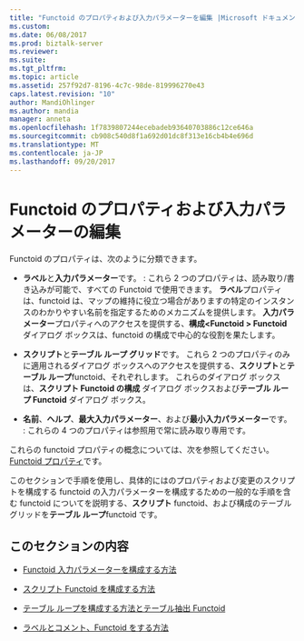 ```yaml
---
title: "Functoid のプロパティおよび入力パラメーターを編集 |Microsoft ドキュメント"
ms.custom: 
ms.date: 06/08/2017
ms.prod: biztalk-server
ms.reviewer: 
ms.suite: 
ms.tgt_pltfrm: 
ms.topic: article
ms.assetid: 257f92d7-8196-4c7c-98de-819996270e43
caps.latest.revision: "10"
author: MandiOhlinger
ms.author: mandia
manager: anneta
ms.openlocfilehash: 1f7839807244ecebadeb93640703886c12ce646a
ms.sourcegitcommit: cb908c540d8f1a692d01dc8f313e16cb4b4e696d
ms.translationtype: MT
ms.contentlocale: ja-JP
ms.lasthandoff: 09/20/2017
---
```

# <a name="editing-functoid-properties-and-input-parameters"></a>Functoid のプロパティおよび入力パラメーターの編集
Functoid のプロパティは、次のように分類できます。  
  
-   **ラベル**と**入力パラメーター**です。 : これら 2 つのプロパティは、読み取り/書き込みが可能で、すべての Functoid で使用できます。 **ラベル**プロパティは、functoid は、マップの維持に役立つ場合がありますの特定のインスタンスのわかりやすい名前を指定するためのメカニズムを提供します。 **入力パラメーター**プロパティへのアクセスを提供する、**構成\<Functoid > Functoid**  ダイアログ ボックスは、functoid の構成で中心的な役割を果たします。  
  
-   **スクリプト**と**テーブル ループ グリッド**です。 これら 2 つのプロパティのみに適用されるダイアログ ボックスへのアクセスを提供する、**スクリプト**と**テーブル ループ**functoid、それぞれします。 これらのダイアログ ボックスは、**スクリプト Functoid の構成** ダイアログ ボックスおよび**テーブル ループ Functoid**  ダイアログ ボックス。  
  
-   **名前**、**ヘルプ**、**最大入力パラメーター**、および**最小入力パラメーター**です。 : これらの 4 つのプロパティは参照用で常に読み取り専用です。  
  
 これらの functoid プロパティの概念については、次を参照してください。 [Functoid プロパティ](../core/functoid-properties.md)です。  
  
 このセクションで手順を使用し、具体的にはのプロパティおよび変更のスクリプトを構成する functoid の入力パラメーターを構成するための一般的な手順を含む functoid についてを説明する、**スクリプト** functoid、および構成のテーブル グリッドを**テーブル ループ**functoid です。  
  
## <a name="in-this-section"></a>このセクションの内容  
  
-   [Functoid 入力パラメーターを構成する方法](../core/how-to-configure-functoid-input-parameters.md)  
  
-   [スクリプト Functoid を構成する方法](../core/how-to-configure-the-scripting-functoid.md)  
  
-   [テーブル ループを構成する方法とテーブル抽出 Functoid](../core/how-to-configure-the-table-looping-and-table-extractor-functoids.md)  
  
-   [ラベルとコメント、Functoid をする方法](../core/how-to-label-and-comment-a-functoid.md)